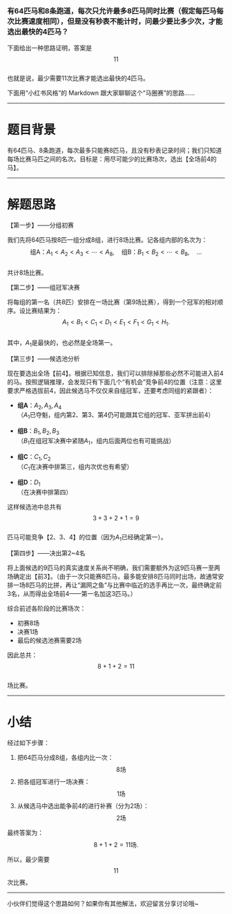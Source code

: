 ### 有64匹马和8条跑道，每次只允许最多8匹马同时比赛（假定每匹马每次比赛速度相同），但是没有秒表不能计时，问最少要比多少次，才能选出最快的4匹马？

下面给出一种思路证明，答案是  
$$11$$  
也就是说，最少需要11次比赛才能选出最快的4匹马。

下面用“小红书风格”的 Markdown 跟大家聊聊这个“马圈赛”的思路……

---

# 题目背景

有64匹马、8条跑道，每次最多只能赛8匹马，且没有秒表记录时间；我们只知道每场比赛马匹之间的名次。目标是：用尽可能少的比赛场次，选出【全场前4的马】。

---

# 解题思路

【第一步】——分组初赛  

我们先将64匹马按8匹一组分成8组，进行8场比赛。记各组内部的名次为：
$$
\text{组A：}A_1<A_2<A_3<\cdots<A_8,\quad \text{组B：}B_1<B_2<\cdots<B_8,\quad \ldots
$$  
共计8场比赛。

【第二步】——组冠军决赛  

将每组的第一名（共8匹）安排在一场比赛（第9场比赛），得到一个冠军的相对顺序。设比赛结果为：  
$$
A_1 < B_1 < C_1 < D_1 < E_1 < F_1 < G_1 < H_1.
$$  
其中，$A_1$是最快的，也必然是全场第一。

【第三步】——候选池分析

现在要选出全场【前4】。根据已知信息，我们可以排除掉那些必然不可能进入前4的马。按照逻辑推理，会发现只有下面几个“有机会”竞争前4的位置（注意：这里要求严格选拔前4，因此候选马不仅仅来自组冠军，还要考虑同组的紧跟者）：

- **组A**：$A_2,A_3,A_4$  
  （$A_1$已夺魁，组内第2、第3、第4仍可能跟其它组的冠军、亚军拼出前4）

- **组B**：$B_1,B_2,B_3$  
  （$B_1$在组冠军决赛中紧随$A_1$，组内后面两位也有可能挑战）

- **组C**：$C_1,C_2$  
  （$C_1$在决赛中排第三，组内次优也有希望）

- **组D**：$D_1$  
  （在决赛中排第四）

这样候选池中总共有  
$$3+3+2+1=9$$  
匹马可能竞争【2、3、4】的位置（因为$A_1$已经确定第一）。

【第四步】——决出第2~4名

将上面候选的9匹马的真实速度关系尚不明确，我们需要额外为这9匹马赛一至两场确定出【前3】。（由于一次只能赛8匹马，最多能安排8匹马同时出场，故通常安排一场8匹马的比拼，再让“漏网之鱼”与比赛中临近的选手再比一次，最终确定前3名，从而得出全场前4——第一名加这3匹马。）

综合前述各阶段的比赛场次：  
- 初赛8场  
- 决赛1场  
- 最后的候选池赛需要2场  

因此总共：  
$$8+1+2=11$$  
场比赛。

---

# 小结

经过如下步骤：  

1. 把64匹马分成8组，各组内比一次：$$8 \text{场}$$  
2. 把各组冠军进行一场决赛：$$1 \text{场}$$  
3. 从候选马中选出能争前4的进行补赛（分为2场）：$$2 \text{场}$$  

最终答案为：  
$$8+1+2=11 \text{场}.$$  

所以，最少需要$$11$$次比赛。

---

小伙伴们觉得这个思路如何？如果你有其他解法，欢迎留言分享讨论哦~
